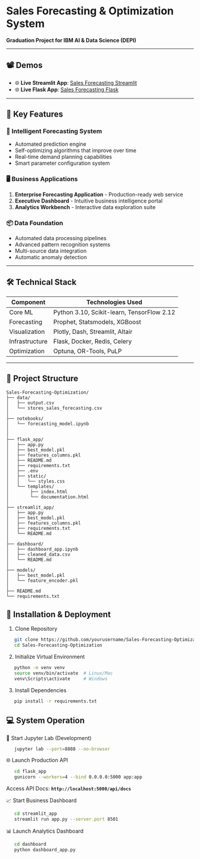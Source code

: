 # Sales Forecasting & Optimization System  
**Graduation Project for IBM AI & Data Science (DEPI)**  


---
## 📽 Demos

- 🌐 **Live Streamlit App**: [Sales Forecasting Streamlit](https://depi-sales-prediction-app.streamlit.app/)  
- 🌐 **Live Flask App**: [Sales Forecasting Flask](https://confident-goldy-vmrmuhvmedd-ff7926b4.koyeb.app/)  

---

## 🌟 Key Features  

### 🔮 Intelligent Forecasting System  
- Automated prediction engine  
- Self-optimizing algorithms that improve over time  
- Real-time demand planning capabilities  
- Smart parameter configuration system  

### 🖥️ Business Applications  
1. **Enterprise Forecasting Application** - Production-ready web service  
2. **Executive Dashboard** - Intuitive business intelligence portal  
3. **Analytics Workbench** - Interactive data exploration suite  

### 📦 Data Foundation  
- Automated data processing pipelines  
- Advanced pattern recognition systems  
- Multi-source data integration  
- Automatic anomaly detection  

---

## 🛠 Technical Stack  

| Component       | Technologies Used                          |
|-----------------|--------------------------------------------|
| Core ML         | Python 3.10, Scikit-learn, TensorFlow 2.12 |
| Forecasting     | Prophet, Statsmodels, XGBoost              |
| Visualization   | Plotly, Dash, Streamlit, Altair            |
| Infrastructure  | Flask, Docker, Redis, Celery               |
| Optimization    | Optuna, OR-Tools, PuLP                     |

---

## 📂 Project Structure  

```plaintext
Sales-Forecasting-Optimization/
├── data/                       
│   ├── output.csv                  
│   └── stores_sales_forecasting.csv
│
├── notebooks/                
│   └── forecasting_model.ipynb
│   
│
├── flask_app/                
│   ├── app.py
│   ├── best_model.pkl
│   ├── features_columns.pkl
│   ├── README.md  
│   ├── requirements.txt
│   ├── .env
│   ├── static/
│   │   └── styles.css
│   └── templates/
│        ├── index.html
│        └── documentation.html               
│
├── streamlit_app/              
│   ├── app.py                   
│   ├── best_model.pkl           
│   ├── features_columns.pkl     
│   ├── requirements.txt         
│   └── README.md                                 
│
├── dashboard/                  
│   ├── dashboard_app.ipynb      
│   ├── cleaned_data.csv
│   └── README.md                 
│
├── models/                    
│   ├── best_model.pkl          
│   └── feature_encoder.pkl     
│
├── README.md  
└── requirements.txt
```


## 🚀 Installation & Deployment
1. Clone Repository
```bash
   git clone https://github.com/yourusername/Sales-Forecasting-Optimization.git
   cd Sales-Forecasting-Optimization
```

2. Initialize Virtual Environment
```bash
   python -m venv venv
   source venv/bin/activate  # Linux/Mac
   venv\Scripts\activate     # Windows
```
3. Install Dependencies
```bash
   pip install -r requirements.txt
```

## 💻 System Operation
🧪 Start Jupyter Lab (Development)
```bash
   jupyter lab --port=8888 --no-browser
```

🌐 Launch Production API
```bash
   cd flask_app
   gunicorn --workers=4 --bind 0.0.0.0:5000 app:app
```

Access API Docs: **`http://localhost:5000/api/docs`**

📈 Start Business Dashboard
```bash
   cd streamlit_app
   streamlit run app.py --server.port 8501
```
📊 Launch Analytics Dashboard
```bash
   cd dashboard
   python dashboard_app.py
```
























